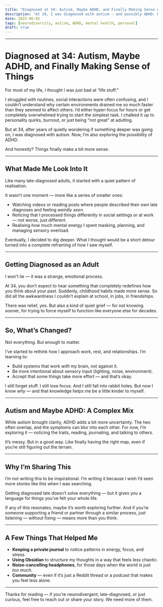```yaml
---
title: "Diagnosed at 34: Autism, Maybe ADHD, and Finally Making Sense of Things"
description: "At 34, I was diagnosed with autism — and possibly ADHD. Here’s how that late diagnosis reshaped how I understand myself, work, and everyday life."
date: 2025-06-02
tags: [neurodiversity, autism, ADHD, mental health, personal]
draft: true
---
```


---

# Diagnosed at 34: Autism, Maybe ADHD, and Finally Making Sense of Things

For most of my life, I thought I was just bad at “life stuff.”

I struggled with routines, social interactions were often confusing, and I couldn’t understand why certain environments drained me so much faster than they seemed to affect others. I’d either hyper-focus for hours or get completely overwhelmed trying to start the simplest task. I chalked it up to personality quirks, burnout, or just being “not great” at adulting.

But at 34, after years of quietly wondering if something deeper was going on, I was diagnosed with autism. Now, I’m also exploring the possibility of ADHD.

And honestly? Things finally make a bit more sense.

---

## What Made Me Look Into It

Like many late-diagnosed adults, it started with a quiet pattern of realisation.

It wasn’t one moment — more like a series of smaller ones:
- Watching videos or reading posts where people described their own late diagnoses and feeling *weirdly seen*.
- Noticing that I processed things differently in social settings or at work — not worse, just different.
- Realising how much mental energy I spent masking, planning, and managing sensory overload.

Eventually, I decided to dig deeper. What I thought would be a short detour turned into a complete reframing of how I saw myself.

---

## Getting Diagnosed as an Adult

I won't lie — it was a strange, emotional process.

At 34, you don’t expect to hear something that completely redefines how you think about your past. Suddenly, childhood habits made more sense. So did all the awkwardness I couldn’t explain at school, in jobs, in friendships.

There was relief, yes. But also a kind of quiet grief — for not knowing sooner, for trying to force myself to function like everyone else for decades.

---

## So, What’s Changed?

Not everything. But enough to matter.

I’ve started to rethink how I approach work, rest, and relationships. I’m learning to:
- Build systems that work *with* my brain, not against it.
- Be more intentional about sensory input (lighting, noise, environment).
- Accept that some things take more effort — and that’s okay.

I still forget stuff. I still lose focus. And I still fall into rabbit holes. But now I know *why* — and that knowledge helps me be a little kinder to myself.

---

## Autism and Maybe ADHD: A Complex Mix

While autism brought clarity, ADHD adds a bit more uncertainty. The two often overlap, and the symptoms can blur into each other. For now, I’m exploring it — noticing the traits, reading, journaling, and talking to others.

It’s messy. But in a good way. Like finally having the right map, even if you’re still figuring out the terrain.

---

## Why I’m Sharing This

I’m not writing this to be inspirational. I’m writing it because I wish I’d seen more stories like this when I was searching.

Getting diagnosed late doesn’t solve everything — but it gives you a language for things you’ve felt your whole life.

If any of this resonates, maybe it’s worth exploring further. And if you’re someone supporting a friend or partner through a similar process, just listening — without fixing — means more than you think.

---

## A Few Things That Helped Me

- **Keeping a private journal** to notice patterns in energy, focus, and stress.
- **Using Obsidian** to structure my thoughts in a way that feels less chaotic.
- **Noise-cancelling headphones**, for those days when the world is just *too much*.
- **Community** — even if it’s just a Reddit thread or a podcast that makes you feel less alone.

---

Thanks for reading — if you're neurodivergent, late-diagnosed, or just curious, feel free to reach out or share your story. We need more of them.